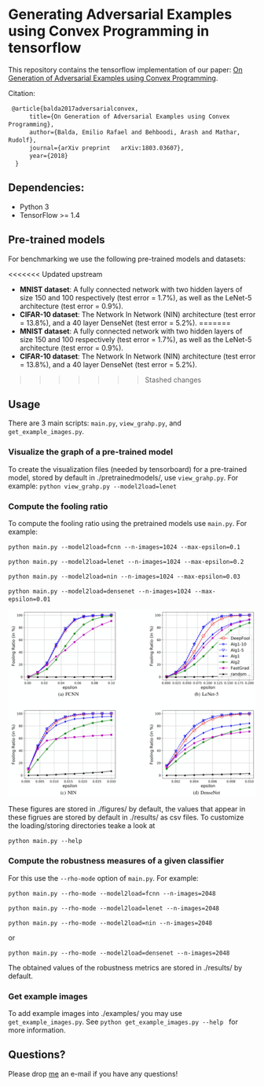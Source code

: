 # Generating Adversarial Examples using Convex Programming in tensorflow
This repository contains the tensorflow implementation of our paper: [On Generation of Adversarial Examples using Convex Programming](https://arxiv.org/abs/1803.03607).

Citation:

     @article{balda2017adversarialconvex,
          title={On Generation of Adversarial Examples using Convex Programming},
          author={Balda, Emilio Rafael and Behboodi, Arash and Mathar, Rudolf},
          journal={arXiv preprint	arXiv:1803.03607},
          year={2018}
      }

## Dependencies:

+ Python 3
+ TensorFlow >= 1.4

## Pre-trained models

For benchmarking we use the following pre-trained models and datasets:

<<<<<<< Updated upstream
* **MNIST dataset**: A fully connected network with two hidden layers of size 150 and 100 respectively (test error = 1.7\%), as well as the LeNet-5 architecture (test error = 0.9\%).
* **CIFAR-10 dataset**:  The Network In Network (NIN) architecture (test error = 13.8\%), and a 40 layer DenseNet (test error = 5.2\%).
=======
* **MNIST dataset**: A fully connected network with two hidden layers of size 150 and 100 respectively (test error = 1.7\%), as well as the LeNet-$5$ architecture (test error = 0.9\%).
* **CIFAR-10 dataset**:  The Network In Network (NIN) architecture (test error = 13.8\%), and a $40$ layer DenseNet (test error = 5.2\%).
>>>>>>> Stashed changes

## Usage

There are 3 main scripts: `main.py`, `view_grahp.py`, and `get_example_images.py`.

### Visualize the graph of a pre-trained model

To create the visualization files (needed by tensorboard) for a pre-trained model, stored by default in ./pretrainedmodels/, use `view_grahp.py`. For example:
``
python view_grahp.py --model2load=lenet
``

### Compute the fooling ratio

To compute the fooling ratio using the pretrained models use `main.py`. For example:

```
python main.py --model2load=fcnn --n-images=1024 --max-epsilon=0.1
```
```
python main.py --model2load=lenet --n-images=1024 --max-epsilon=0.2
```
```
python main.py --model2load=nin --n-images=1024 --max-epsilon=0.03
```
```
python main.py --model2load=densenet --n-images=1024 --max-epsilon=0.01
```
![result](resultingfigures.png)

These figures are stored in ./figures/ by default, the values that appear in these figrues are stored by default in ./results/ as csv files. To customize the loading/storing directories teake a look at 
```
python main.py --help
```

### Compute the robustness measures of a given classifier

For this use the `--rho-mode` option of `main.py`. For example:
```
python main.py --rho-mode --model2load=fcnn --n-images=2048
```
```
python main.py --rho-mode --model2load=lenet --n-images=2048
```
```
python main.py --rho-mode --model2load=nin --n-images=2048
```
or
```
python main.py --rho-mode --model2load=densenet --n-images=2048
```

The obtained values of the robustness metrics are stored in ./results/ by default. 

### Get example images

To add example images into ./examples/ you may use `get_example_images.py`. See 
``
python get_example_images.py --help 
``
for more information.

## Questions?

Please drop [me](http://ti.rwth-aachen.de/staff/page.php?user=Emilio%20Balda) an e-mail if you have any questions!
